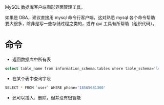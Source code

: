 MySQL 数据库客户端图形界面管理工具。

如果是 DBA，建议直接用 mysql 命令行客户端，这对熟悉 mysql 各个命令帮助要大很多，除非是写一些存储过程之类的，或许 gui 工具有所帮助（组织代码）。

# 命令

* 返回数据库中所有表

```bash
select table_name from information_schema.tables where table_schema='lsb-test'
```

* 在某个表中查询字段

```bash
SELECT * FROM `user` WHERE phone='18565681300'
```

* 还可以插入，删除，但并没有很智能
